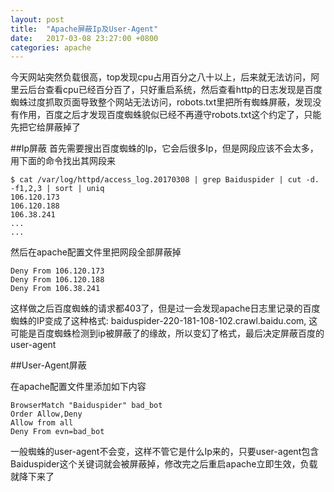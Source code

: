 ```yaml
---
layout: post
title:  "Apache屏蔽Ip及User-Agent"
date:   2017-03-08 23:27:00 +0800
categories: apache
---
```


今天网站突然负载很高，top发现cpu占用百分之八十以上，后来就无法访问，阿里云后台查看cpu已经百分百了，只好重启系统，然后查看http的日志发现是百度蜘蛛过度抓取页面导致整个网站无法访问，robots.txt里把所有蜘蛛屏蔽，发现没有作用，百度之后才发现百度蜘蛛貌似已经不再遵守robots.txt这个约定了，只能先把它给屏蔽掉了

##Ip屏蔽
首先需要搜出百度蜘蛛的Ip，它会后很多Ip，但是网段应该不会太多，用下面的命令找出其网段来
```
$ cat /var/log/httpd/access_log.20170308 | grep Baiduspider | cut -d. -f1,2,3 | sort | uniq
106.120.173
106.120.188
106.38.241
...
...

```
然后在apache配置文件里把网段全部屏蔽掉
```
Deny From 106.120.173
Deny From 106.120.188
Deny From 106.38.241
```

这样做之后百度蜘蛛的请求都403了，但是过一会发现apache日志里记录的百度蜘蛛的IP变成了这种格式: baiduspider-220-181-108-102.crawl.baidu.com, 这可能是百度蜘蛛检测到ip被屏蔽了的缘故，所以变幻了格式，最后决定屏蔽百度的user-agent

##User-Agent屏蔽

在apache配置文件里添加如下内容
```
BrowserMatch "Baiduspider" bad_bot
Order Allow,Deny
Allow from all
Deny From evn=bad_bot
```

一般蜘蛛的user-agent不会变，这样不管它是什么Ip来的，只要user-agent包含Baiduspider这个关键词就会被屏蔽掉，修改完之后重启apache立即生效，负载就降下来了
